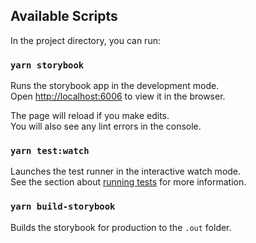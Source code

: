 ## Available Scripts

In the project directory, you can run:

### `yarn storybook`

Runs the storybook app in the development mode.<br>
Open [http://localhost:6006](http://localhost:6006) to view it in the browser.

The page will reload if you make edits.<br>
You will also see any lint errors in the console.

### `yarn test:watch`

Launches the test runner in the interactive watch mode.<br>
See the section about [running tests](https://facebook.github.io/create-react-app/docs/running-tests) for more information.

### `yarn build-storybook`

Builds the storybook for production to the `.out` folder.<br>
